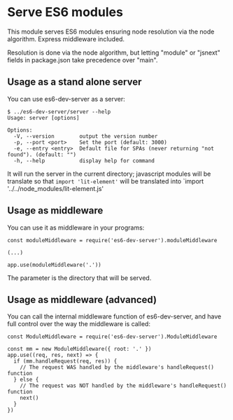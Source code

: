 # Serve ES6 modules

This module serves ES6 modules ensuring node resolution via the node algorithm. Express middleware included.

Resolution is done via the node algorithm, but letting "module" or "jsnext" fields in package.json take precedence over "main".

## Usage as a stand alone server

You can use es6-dev-server as a server:

````
$ ../es6-dev-server/server --help
Usage: server [options]

Options:
  -V, --version        output the version number
  -p, --port <port>    Set the port (default: 3000)
  -e, --entry <entry>  Default file for SPAs (never returning "not found"). (default: "")
  -h, --help           display help for command
````

It will run the server in the current directory; javascript modules will be translate so that `import 'lit-element'` will be translated into `import '../../node_modules/lit-element.js'


## Usage as middleware

You can use it as middleware in your programs:

````
const moduleMiddleware = require('es6-dev-server').moduleMiddleware

(...)

app.use(moduleMiddleware('.'))
````

The parameter is the directory that will be served.


## Usage as middleware (advanced)

You can call the internal middleware function of es6-dev-server, and have full control over
the way the middleware is called:

````
const ModuleMiddleware = require('es6-dev-server').ModuleMiddleware

const mm = new ModuleMiddleware({ root: '.' })
app.use((req, res, next) => {
  if (mm.handleRequest(req, res)) {
    // The request WAS handled by the middleware's handleRequest() function
  } else {
    // The request was NOT handled by the middleware's handleRequest() function
    next()
  }
})
````
